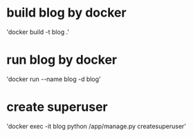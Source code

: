 build blog by docker
===============================
'docker build -t blog .'

run blog by docker
===============================
'docker run --name blog -d blog'

create superuser
===============================
'docker exec -it blog python /app/manage.py createsuperuser'
